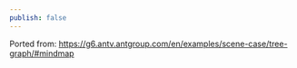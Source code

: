 ```yaml
---
publish: false
---
```


<script setup>
import Mindmap from '../components/Mindmap.vue'
</script>

Ported from: https://g6.antv.antgroup.com/en/examples/scene-case/tree-graph/#mindmap

<Mindmap />

